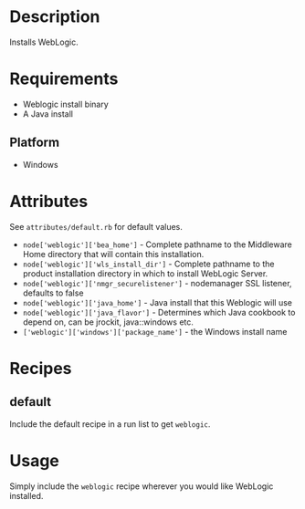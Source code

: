 Description
===========

Installs WebLogic.

Requirements
============
* Weblogic install binary
* A Java install

Platform
--------

* Windows 

Attributes
==========

See `attributes/default.rb` for default values.

* `node['weblogic']['bea_home']` - Complete pathname to the Middleware Home directory that will contain this installation.
* `node['weblogic']['wls_install_dir']` - Complete pathname to the product installation directory in which to install WebLogic Server.
* `node['weblogic']['nmgr_securelistener']` - nodemanager SSL listener, defaults to false
* `node['weblogic']['java_home']` - Java install that this Weblogic will use
* `node['weblogic']['java_flavor']` - Determines which Java cookbook to depend on, can be jrockit, java::windows etc.
* `['weblogic']['windows']['package_name']` - the Windows install name

Recipes
=======

default
-------

Include the default recipe in a run list to get `weblogic`.

Usage
=====

Simply include the `weblogic` recipe wherever you would like WebLogic
installed.


